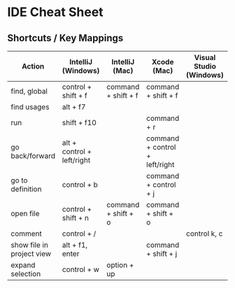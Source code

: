 # IDE Cheat Sheet #


## Shortcuts / Key Mappings ##

 | Action                    | IntelliJ (Windows)         | IntelliJ (Mac)      | Xcode (Mac)           | Visual Studio (Windows) |  Eclipse (Windows) |
 | ------------------------- | -------------------------- | ------------------- | --------------------- | --- | ----------------- |
 | find, global              | control + shift + f        | command + shift + f | command + shift + f   |     |                   |
 | find usages               | alt + f7                   |                |                       |     |                   |
 | run                       | shift + f10                |                | command + r           |     |                   |
 | go back/forward           | alt + control + left/right |                | command + control + left/right |     | alt + left/right |
 | go to definition          | control + b                |                | command + control + j |     | f3              |
 | open file                 | control + shift + n        | command + shift + o | command + shift + o   |     | alt + shift + r |
 | comment                   | control + /                |                |                       | control k, c |        |
 | show file in project view | alt + f1, enter            |                | command + shift + j   |     |                 |
 | expand selection          | control + w                | option + up         |                        |                                |                    | 
 

